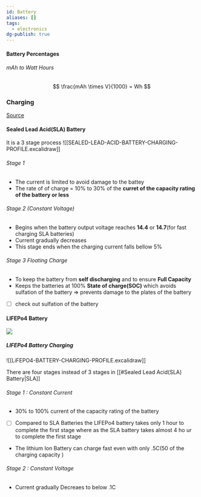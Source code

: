 ```yaml
---
id: Battery
aliases: []
tags:
  - electronics
dg-publish: true
---
```

#### Battery Percentages

###### mAh to Watt Hours

$$
\frac{mAh \times V}{1000} = Wh
$$

### Charging

[Source](https://www.power-sonic.com/blog/how-to-charge-lithium-iron-phosphate-lifepo4-batteries/)

#### Sealed Lead Acid(SLA) Battery

It is a 3 stage process
![[SEALED-LEAD-ACID-BATTERY-CHARGING-PROFILE.excalidraw]]

###### Stage 1

- The current is limited to avoid damage to the battey
- The rate of of charge = $10\%$ to $30\%$ of the **curret of the capacity rating of the battery or less**

###### Stage 2 (Constant Voltage)

- Begins when the battery output voltage reaches **14.4** or **14.7**(for fast charging SLA batteries)
- Current gradually decreases
- This stage ends when the charging current falls bellow $5\%$

###### Stage 3 Floating Charge

- To keep the battery from **self discharging** and to ensure **Full Capacity**
- Keeps the batteries at $100\%$ **State of charge(SOC)** which avoids sulfation of the battery => prevents damage to the plates of the battery
- [ ] check out sulfation of the battery

#### LIFEPo4 Battery

![](https://www.renogy.com/product_images/uploaded_images/image-3-charging-parameters-chart.jpg)

##### LIFEPo4 Battery Charging
![[LiFEPO4-BATTERY-CHARGING-PROFILE.excalidraw]]

There are four stages instead of 3 stages in [[#Sealed Lead Acid(SLA) Battery|SLA]]

###### Stage 1 : Constant Current

- $30\%$ to $100\%$ current of the capacity rating of the battery
- [ ] Compared to SLA Batteries the LIFEPo4 battery takes only 1 hour to complete the first stage where as the SLA battery takes almost 4 ho ur to complete the first stage

- The lithium Ion Battery can charge fast even with only .5C($50%$ of the charging capacity )

###### Stage 2 : Constant Voltage

- Current gradually Decreaes to below .1C

